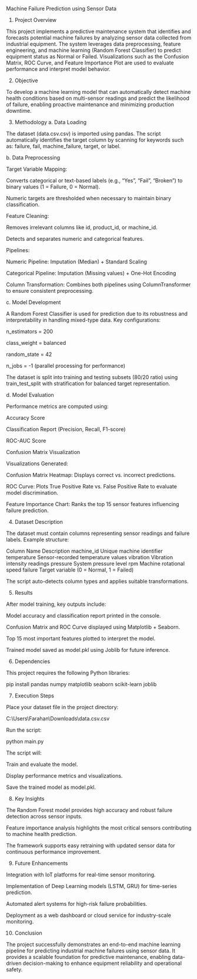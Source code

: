 Machine Failure Prediction using Sensor Data
1. Project Overview

This project implements a predictive maintenance system that identifies and forecasts potential machine failures by analyzing sensor data collected from industrial equipment.
The system leverages data preprocessing, feature engineering, and machine learning (Random Forest Classifier) to predict equipment status as Normal or Failed.
Visualizations such as the Confusion Matrix, ROC Curve, and Feature Importance Plot are used to evaluate performance and interpret model behavior.

2. Objective

To develop a machine learning model that can automatically detect machine health conditions based on multi-sensor readings and predict the likelihood of failure, enabling proactive maintenance and minimizing production downtime.

3. Methodology
a. Data Loading

The dataset (data.csv.csv) is imported using pandas.
The script automatically identifies the target column by scanning for keywords such as:
failure, fail, machine_failure, target, or label.

b. Data Preprocessing

Target Variable Mapping:

Converts categorical or text-based labels (e.g., “Yes”, “Fail”, “Broken”) to binary values (1 = Failure, 0 = Normal).

Numeric targets are thresholded when necessary to maintain binary classification.

Feature Cleaning:

Removes irrelevant columns like id, product_id, or machine_id.

Detects and separates numeric and categorical features.

Pipelines:

Numeric Pipeline: Imputation (Median) + Standard Scaling

Categorical Pipeline: Imputation (Missing values) + One-Hot Encoding

Column Transformation:
Combines both pipelines using ColumnTransformer to ensure consistent preprocessing.

c. Model Development

A Random Forest Classifier is used for prediction due to its robustness and interpretability in handling mixed-type data.
Key configurations:

n_estimators = 200

class_weight = balanced

random_state = 42

n_jobs = -1 (parallel processing for performance)

The dataset is split into training and testing subsets (80/20 ratio) using train_test_split with stratification for balanced target representation.

d. Model Evaluation

Performance metrics are computed using:

Accuracy Score

Classification Report (Precision, Recall, F1-score)

ROC-AUC Score

Confusion Matrix Visualization

Visualizations Generated:

Confusion Matrix Heatmap:
Displays correct vs. incorrect predictions.

ROC Curve:
Plots True Positive Rate vs. False Positive Rate to evaluate model discrimination.

Feature Importance Chart:
Ranks the top 15 sensor features influencing failure prediction.

4. Dataset Description

The dataset must contain columns representing sensor readings and failure labels.
Example structure:

Column Name	Description
machine_id	Unique machine identifier
temperature	Sensor-recorded temperature values
vibration	Vibration intensity readings
pressure	System pressure level
rpm	Machine rotational speed
failure	Target variable (0 = Normal, 1 = Failed)

The script auto-detects column types and applies suitable transformations.

5. Results

After model training, key outputs include:

Model accuracy and classification report printed in the console.

Confusion Matrix and ROC Curve displayed using Matplotlib + Seaborn.

Top 15 most important features plotted to interpret the model.

Trained model saved as model.pkl using Joblib for future inference.

6. Dependencies

This project requires the following Python libraries:

pip install pandas numpy matplotlib seaborn scikit-learn joblib

7. Execution Steps

Place your dataset file in the project directory:

C:\Users\Farahan\Downloads\data.csv.csv


Run the script:

python main.py


The script will:

Train and evaluate the model.

Display performance metrics and visualizations.

Save the trained model as model.pkl.

8. Key Insights

The Random Forest model provides high accuracy and robust failure detection across sensor inputs.

Feature importance analysis highlights the most critical sensors contributing to machine health prediction.

The framework supports easy retraining with updated sensor data for continuous performance improvement.

9. Future Enhancements

Integration with IoT platforms for real-time sensor monitoring.

Implementation of Deep Learning models (LSTM, GRU) for time-series prediction.

Automated alert systems for high-risk failure probabilities.

Deployment as a web dashboard or cloud service for industry-scale monitoring.

10. Conclusion

The project successfully demonstrates an end-to-end machine learning pipeline for predicting industrial machine failures using sensor data.
It provides a scalable foundation for predictive maintenance, enabling data-driven decision-making to enhance equipment reliability and operational safety.
